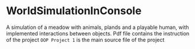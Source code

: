 # WorldSimulationInConsole
A simulation of a meadow with animals, plands and a playable human, with implemented interactions between objects.
Pdf file contains the instruction of the project
`OOP Project 1` is the main source file of the project
